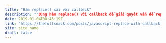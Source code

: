 ```yaml
---
title: "Hàm replace() xài với callback"
description: ""Dùng hàm replace() với callback để giải quyết vấn đề replace chuỗi theo cách linh hoạt hơn, trong sáng hơn, và dễ maintain hơn.""
date: 2019-01-04T00:45:19Z
link: "https://thefullsnack.com/posts/javascript-replace-with-callback.html"
site: site_name
draft: false
---
```

